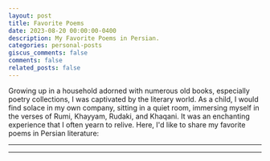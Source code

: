 ```yaml
---
layout: post
title: Favorite Poems
date: 2023-08-20 00:00:00-0400
description: My Favorite Poems in Persian.
categories: personal-posts
giscus_comments: false
comments: false
related_posts: false
---
```



Growing up in a household adorned with numerous old books, especially poetry collections, I was captivated by the literary world. As a child, I would find solace in my own company, sitting in a quiet room, immersing myself in the verses of Rumi, Khayyam, Rudaki, and Khaqani. It was an enchanting experience that I often yearn to relive.  Here, I'd like to share my favorite poems in Persian literature:



--------------------

--------------------
